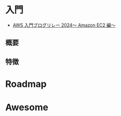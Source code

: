# 入門

- [AWS 入門ブログリレー 2024〜 Amazon EC2 編〜](https://dev.classmethod.jp/articles/introduction-2024-amazon-ec2/)

## 概要

## 特徴

# Roadmap

# Awesome
